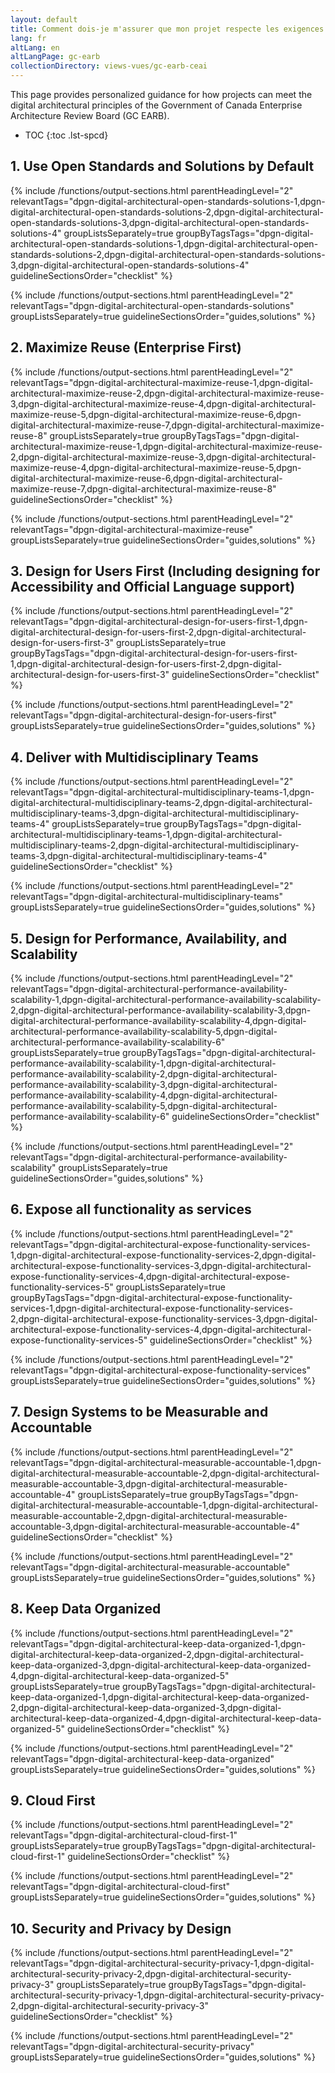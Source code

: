 ```yaml
---
layout: default
title: Comment dois-je m'assurer que mon projet respecte les exigences du CAEI GC? (ébauche)
lang: fr
altLang: en
altLangPage: gc-earb
collectionDirectory: views-vues/gc-earb-ceai
---
```


This page provides personalized guidance for how projects can meet the digital architectural principles of the Government of Canada Enterprise Architecture Review Board (GC EARB).

<!-- markdownlint-disable MD032 -->
- TOC
{:toc .lst-spcd}
<!-- markdownlint-enable MD032 -->

<section>

## 1. Use Open Standards and Solutions by Default

{% include /functions/output-sections.html parentHeadingLevel="2" relevantTags="dpgn-digital-architectural-open-standards-solutions-1,dpgn-digital-architectural-open-standards-solutions-2,dpgn-digital-architectural-open-standards-solutions-3,dpgn-digital-architectural-open-standards-solutions-4" groupListsSeparately=true groupByTagsTags="dpgn-digital-architectural-open-standards-solutions-1,dpgn-digital-architectural-open-standards-solutions-2,dpgn-digital-architectural-open-standards-solutions-3,dpgn-digital-architectural-open-standards-solutions-4" guidelineSectionsOrder="checklist" %}

{% include /functions/output-sections.html parentHeadingLevel="2" relevantTags="dpgn-digital-architectural-open-standards-solutions" groupListsSeparately=true guidelineSectionsOrder="guides,solutions" %}

</section>

<section>

## 2. Maximize Reuse (Enterprise First)

{% include /functions/output-sections.html parentHeadingLevel="2" relevantTags="dpgn-digital-architectural-maximize-reuse-1,dpgn-digital-architectural-maximize-reuse-2,dpgn-digital-architectural-maximize-reuse-3,dpgn-digital-architectural-maximize-reuse-4,dpgn-digital-architectural-maximize-reuse-5,dpgn-digital-architectural-maximize-reuse-6,dpgn-digital-architectural-maximize-reuse-7,dpgn-digital-architectural-maximize-reuse-8" groupListsSeparately=true groupByTagsTags="dpgn-digital-architectural-maximize-reuse-1,dpgn-digital-architectural-maximize-reuse-2,dpgn-digital-architectural-maximize-reuse-3,dpgn-digital-architectural-maximize-reuse-4,dpgn-digital-architectural-maximize-reuse-5,dpgn-digital-architectural-maximize-reuse-6,dpgn-digital-architectural-maximize-reuse-7,dpgn-digital-architectural-maximize-reuse-8" guidelineSectionsOrder="checklist" %}

{% include /functions/output-sections.html parentHeadingLevel="2" relevantTags="dpgn-digital-architectural-maximize-reuse" groupListsSeparately=true guidelineSectionsOrder="guides,solutions" %}

</section>

<section>

## 3. Design for Users First (Including designing for Accessibility and Official Language support)

{% include /functions/output-sections.html parentHeadingLevel="2" relevantTags="dpgn-digital-architectural-design-for-users-first-1,dpgn-digital-architectural-design-for-users-first-2,dpgn-digital-architectural-design-for-users-first-3" groupListsSeparately=true groupByTagsTags="dpgn-digital-architectural-design-for-users-first-1,dpgn-digital-architectural-design-for-users-first-2,dpgn-digital-architectural-design-for-users-first-3" guidelineSectionsOrder="checklist" %}

{% include /functions/output-sections.html parentHeadingLevel="2" relevantTags="dpgn-digital-architectural-design-for-users-first" groupListsSeparately=true guidelineSectionsOrder="guides,solutions" %}

</section>

<section>

## 4. Deliver with Multidisciplinary Teams

{% include /functions/output-sections.html parentHeadingLevel="2" relevantTags="dpgn-digital-architectural-multidisciplinary-teams-1,dpgn-digital-architectural-multidisciplinary-teams-2,dpgn-digital-architectural-multidisciplinary-teams-3,dpgn-digital-architectural-multidisciplinary-teams-4" groupListsSeparately=true groupByTagsTags="dpgn-digital-architectural-multidisciplinary-teams-1,dpgn-digital-architectural-multidisciplinary-teams-2,dpgn-digital-architectural-multidisciplinary-teams-3,dpgn-digital-architectural-multidisciplinary-teams-4" guidelineSectionsOrder="checklist" %}

{% include /functions/output-sections.html parentHeadingLevel="2" relevantTags="dpgn-digital-architectural-multidisciplinary-teams" groupListsSeparately=true guidelineSectionsOrder="guides,solutions" %}

</section>

<section>

## 5. Design for Performance, Availability, and Scalability

{% include /functions/output-sections.html parentHeadingLevel="2" relevantTags="dpgn-digital-architectural-performance-availability-scalability-1,dpgn-digital-architectural-performance-availability-scalability-2,dpgn-digital-architectural-performance-availability-scalability-3,dpgn-digital-architectural-performance-availability-scalability-4,dpgn-digital-architectural-performance-availability-scalability-5,dpgn-digital-architectural-performance-availability-scalability-6" groupListsSeparately=true groupByTagsTags="dpgn-digital-architectural-performance-availability-scalability-1,dpgn-digital-architectural-performance-availability-scalability-2,dpgn-digital-architectural-performance-availability-scalability-3,dpgn-digital-architectural-performance-availability-scalability-4,dpgn-digital-architectural-performance-availability-scalability-5,dpgn-digital-architectural-performance-availability-scalability-6" guidelineSectionsOrder="checklist" %}

{% include /functions/output-sections.html parentHeadingLevel="2" relevantTags="dpgn-digital-architectural-performance-availability-scalability" groupListsSeparately=true guidelineSectionsOrder="guides,solutions" %}

</section>

<section>

## 6. Expose all functionality as services

{% include /functions/output-sections.html parentHeadingLevel="2" relevantTags="dpgn-digital-architectural-expose-functionality-services-1,dpgn-digital-architectural-expose-functionality-services-2,dpgn-digital-architectural-expose-functionality-services-3,dpgn-digital-architectural-expose-functionality-services-4,dpgn-digital-architectural-expose-functionality-services-5" groupListsSeparately=true groupByTagsTags="dpgn-digital-architectural-expose-functionality-services-1,dpgn-digital-architectural-expose-functionality-services-2,dpgn-digital-architectural-expose-functionality-services-3,dpgn-digital-architectural-expose-functionality-services-4,dpgn-digital-architectural-expose-functionality-services-5" guidelineSectionsOrder="checklist" %}

{% include /functions/output-sections.html parentHeadingLevel="2" relevantTags="dpgn-digital-architectural-expose-functionality-services" groupListsSeparately=true guidelineSectionsOrder="guides,solutions" %}

</section>

<section>

## 7. Design Systems to be Measurable and Accountable

{% include /functions/output-sections.html parentHeadingLevel="2" relevantTags="dpgn-digital-architectural-measurable-accountable-1,dpgn-digital-architectural-measurable-accountable-2,dpgn-digital-architectural-measurable-accountable-3,dpgn-digital-architectural-measurable-accountable-4" groupListsSeparately=true groupByTagsTags="dpgn-digital-architectural-measurable-accountable-1,dpgn-digital-architectural-measurable-accountable-2,dpgn-digital-architectural-measurable-accountable-3,dpgn-digital-architectural-measurable-accountable-4" guidelineSectionsOrder="checklist" %}

{% include /functions/output-sections.html parentHeadingLevel="2" relevantTags="dpgn-digital-architectural-measurable-accountable" groupListsSeparately=true guidelineSectionsOrder="guides,solutions" %}

</section>

<section>

## 8. Keep Data Organized

{% include /functions/output-sections.html parentHeadingLevel="2" relevantTags="dpgn-digital-architectural-keep-data-organized-1,dpgn-digital-architectural-keep-data-organized-2,dpgn-digital-architectural-keep-data-organized-3,dpgn-digital-architectural-keep-data-organized-4,dpgn-digital-architectural-keep-data-organized-5" groupListsSeparately=true groupByTagsTags="dpgn-digital-architectural-keep-data-organized-1,dpgn-digital-architectural-keep-data-organized-2,dpgn-digital-architectural-keep-data-organized-3,dpgn-digital-architectural-keep-data-organized-4,dpgn-digital-architectural-keep-data-organized-5" guidelineSectionsOrder="checklist" %}

{% include /functions/output-sections.html parentHeadingLevel="2" relevantTags="dpgn-digital-architectural-keep-data-organized" groupListsSeparately=true guidelineSectionsOrder="guides,solutions" %}

</section>

<section>

## 9. Cloud First

{% include /functions/output-sections.html parentHeadingLevel="2" relevantTags="dpgn-digital-architectural-cloud-first-1" groupListsSeparately=true groupByTagsTags="dpgn-digital-architectural-cloud-first-1" guidelineSectionsOrder="checklist" %}

{% include /functions/output-sections.html parentHeadingLevel="2" relevantTags="dpgn-digital-architectural-cloud-first" groupListsSeparately=true guidelineSectionsOrder="guides,solutions" %}

</section>

<section>

## 10. Security and Privacy by Design

{% include /functions/output-sections.html parentHeadingLevel="2" relevantTags="dpgn-digital-architectural-security-privacy-1,dpgn-digital-architectural-security-privacy-2,dpgn-digital-architectural-security-privacy-3" groupListsSeparately=true groupByTagsTags="dpgn-digital-architectural-security-privacy-1,dpgn-digital-architectural-security-privacy-2,dpgn-digital-architectural-security-privacy-3" guidelineSectionsOrder="checklist" %}

{% include /functions/output-sections.html parentHeadingLevel="2" relevantTags="dpgn-digital-architectural-security-privacy" groupListsSeparately=true guidelineSectionsOrder="guides,solutions" %}

</section>
